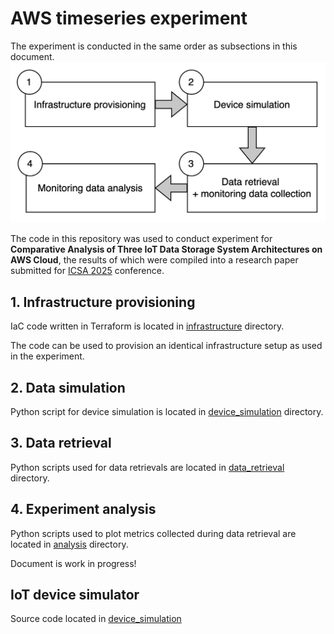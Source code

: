 # AWS timeseries experiment
The experiment is conducted in the same order as subsections in this document.
![experiment flow](./experiment_flow.png "Experiment flow")

The code in this repository was used to conduct experiment for **Comparative Analysis of Three IoT Data Storage
System Architectures on AWS Cloud**, the results of which were compiled into a research paper submitted for [ICSA 2025](https://conf.researchr.org/home/icsa-2025) conference.


## 1. Infrastructure provisioning
IaC code written in Terraform is located in [infrastructure](./infrastructure) directory.

The code can be used to provision an identical infrastructure setup as used in the experiment.

## 2. Data simulation
Python script for device simulation is located in [device_simulation](./device_simulation) directory.

## 3. Data retrieval
Python scripts used for data retrievals are located in [data_retrieval](./data_retrieval) directory.

## 4. Experiment analysis
Python scripts used to plot metrics collected during data retrieval are located in [analysis](./analysis) directory.

Document is work in progress!

## IoT device simulator
Source code located in [device_simulation](./device_simulation)
